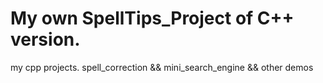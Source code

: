 # My own SpellTips_Project of C++ version. 
my cpp projects. spell_correction &amp;&amp; mini_search_engine &amp;&amp; other demos
